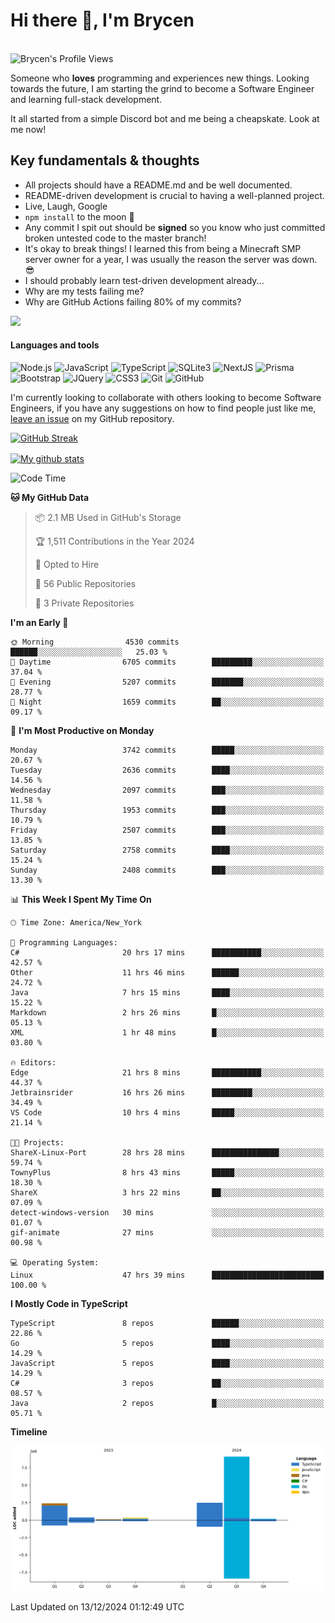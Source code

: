 # Hi there 👋, I'm Brycen

<br>
<img src="https://komarev.com/ghpvc/?username=BrycensRanch" alt="Brycen's Profile Views" />

Someone who **loves** programming and experiences new things. Looking towards the future, I am starting the grind to become a Software Engineer and learning full-stack development.

It all started from a simple Discord bot and me being a cheapskate. Look at me now!

## Key fundamentals & thoughts

- All projects should have a README.md and be well documented.
- README-driven development is crucial to having a well-planned project.
- Live, Laugh, Google
- `npm install` to the moon 🚀
- Any commit I spit out should be **signed** so you know who just committed broken untested code to the master branch!
- It's okay to break things! I learned this from being a Minecraft SMP server owner for a year, I was usually the reason the server was down. 😎
- I should probably learn test-driven development already...
- Why are my tests failing me?
- Why are GitHub Actions failing 80% of my commits? 

<img src="https://res.cloudinary.com/practicaldev/image/fetch/s--OoBLh7-Q--/c_limit%2Cf_auto%2Cfl_progressive%2Cq_auto%2Cw_880/https://cdn-images-1.medium.com/max/1614/1%2A8BlqJ8lNVZzuRjAg1mZ50w.png" height="400"/>

<h4>Languages and tools</h4>
<p>
  <img src="https://img.shields.io/badge/node.js%20-%2343853D.svg?&style=for-the-badge&logo=node.js&logoColor=white" alt="Node.js" />
  <img src="https://img.shields.io/badge/javascript%20-%23323330.svg?&style=for-the-badge&logo=javascript&logoColor=%23F7DF1E" alt="JavaScript" />
  <img src="https://img.shields.io/badge/typescript%20-%23323330.svg?&style=for-the-badge&logo=typescript&logoColor=#3467eb" alt="TypeScript" />
  <img src="https://img.shields.io/badge/sqlite3%20-%23323330.svg?&style=for-the-badge&logo=sqlite&logoColor=#3467eb" alt="SQLite3" />
  <img src="https://img.shields.io/badge/Next.JS%20-%23323330.svg?&style=for-the-badge&logo=next.js&logoColor=#3467eb" alt="NextJS" />
  <img src="https://img.shields.io/badge/Prisma%20-%23323330.svg?&style=for-the-badge&logo=prisma&logoColor=#3467eb" alt="Prisma" />
  <img src="https://img.shields.io/badge/bootstrap%20-%23323330.svg?&style=for-the-badge&logo=bootstrap" alt="Bootstrap" />
  <img src="https://img.shields.io/badge/jquery%20-%23323330.svg?&style=for-the-badge&logo=jquery" alt="JQuery" />
  <img src="https://img.shields.io/badge/css3%20-%23323330.svg?&style=for-the-badge&logo=css3" alt="CSS3" />
  <img src="https://img.shields.io/badge/git%20-%23323330.svg?&style=for-the-badge&logo=git" alt="Git" />
  <img src="https://img.shields.io/badge/github%20-%23323330.svg?&style=for-the-badge&logo=github" alt="GitHub" />
</p>

 I'm currently looking to collaborate with others looking to become Software Engineers, if you have any suggestions on how to find people just like me, [leave an issue](https://github.com/BrycensRanch/BrycensRanch/issues/new) on my GitHub repository.
 
 <p><a href="https://git.io/streak-stats"><img src="https://streak-stats.demolab.com?saas&user=BrycensRanch&amp;theme=dark&amp;hide_border=true&amp;fire=EB5454&amp;ring=0CEB19" alt="GitHub Streak"></a></p>

<a href="https://github.com/anuraghazra/github-readme-stats">
  <img align="center" src="https://github-readme-stats.anuraghazra1.vercel.app/api?username=BrycensRanch&show_icons=true&line_height=27&include_all_commits=true" alt="My github stats" />
</a>

<!--START_SECTION:waka-->
![Code Time](http://img.shields.io/badge/Code%20Time-1%2C318%20hrs%2033%20mins-blue)

**🐱 My GitHub Data** 

> 📦 2.1 MB Used in GitHub's Storage 
 > 
> 🏆 1,511 Contributions in the Year 2024
 > 
> 💼 Opted to Hire
 > 
> 📜 56 Public Repositories 
 > 
> 🔑 3 Private Repositories 
 > 
**I'm an Early 🐤** 

```text
🌞 Morning                4530 commits        ██████░░░░░░░░░░░░░░░░░░░   25.03 % 
🌆 Daytime                6705 commits        █████████░░░░░░░░░░░░░░░░   37.04 % 
🌃 Evening                5207 commits        ███████░░░░░░░░░░░░░░░░░░   28.77 % 
🌙 Night                  1659 commits        ██░░░░░░░░░░░░░░░░░░░░░░░   09.17 % 
```
📅 **I'm Most Productive on Monday** 

```text
Monday                   3742 commits        █████░░░░░░░░░░░░░░░░░░░░   20.67 % 
Tuesday                  2636 commits        ████░░░░░░░░░░░░░░░░░░░░░   14.56 % 
Wednesday                2097 commits        ███░░░░░░░░░░░░░░░░░░░░░░   11.58 % 
Thursday                 1953 commits        ███░░░░░░░░░░░░░░░░░░░░░░   10.79 % 
Friday                   2507 commits        ███░░░░░░░░░░░░░░░░░░░░░░   13.85 % 
Saturday                 2758 commits        ████░░░░░░░░░░░░░░░░░░░░░   15.24 % 
Sunday                   2408 commits        ███░░░░░░░░░░░░░░░░░░░░░░   13.30 % 
```


📊 **This Week I Spent My Time On** 

```text
🕑︎ Time Zone: America/New_York

💬 Programming Languages: 
C#                       20 hrs 17 mins      ███████████░░░░░░░░░░░░░░   42.57 % 
Other                    11 hrs 46 mins      ██████░░░░░░░░░░░░░░░░░░░   24.72 % 
Java                     7 hrs 15 mins       ████░░░░░░░░░░░░░░░░░░░░░   15.22 % 
Markdown                 2 hrs 26 mins       █░░░░░░░░░░░░░░░░░░░░░░░░   05.13 % 
XML                      1 hr 48 mins        █░░░░░░░░░░░░░░░░░░░░░░░░   03.80 % 

🔥 Editors: 
Edge                     21 hrs 8 mins       ███████████░░░░░░░░░░░░░░   44.37 % 
Jetbrainsrider           16 hrs 26 mins      █████████░░░░░░░░░░░░░░░░   34.49 % 
VS Code                  10 hrs 4 mins       █████░░░░░░░░░░░░░░░░░░░░   21.14 % 

🐱‍💻 Projects: 
ShareX-Linux-Port        28 hrs 28 mins      ███████████████░░░░░░░░░░   59.74 % 
TownyPlus                8 hrs 43 mins       █████░░░░░░░░░░░░░░░░░░░░   18.30 % 
ShareX                   3 hrs 22 mins       ██░░░░░░░░░░░░░░░░░░░░░░░   07.09 % 
detect-windows-version   30 mins             ░░░░░░░░░░░░░░░░░░░░░░░░░   01.07 % 
gif-animate              27 mins             ░░░░░░░░░░░░░░░░░░░░░░░░░   00.98 % 

💻 Operating System: 
Linux                    47 hrs 39 mins      █████████████████████████   100.00 % 
```

**I Mostly Code in TypeScript** 

```text
TypeScript               8 repos             ██████░░░░░░░░░░░░░░░░░░░   22.86 % 
Go                       5 repos             ████░░░░░░░░░░░░░░░░░░░░░   14.29 % 
JavaScript               5 repos             ████░░░░░░░░░░░░░░░░░░░░░   14.29 % 
C#                       3 repos             ██░░░░░░░░░░░░░░░░░░░░░░░   08.57 % 
Java                     2 repos             █░░░░░░░░░░░░░░░░░░░░░░░░   05.71 % 
```



**Timeline**

![Lines of Code chart](https://raw.githubusercontent.com/BrycensRanch/BrycensRanch/main/assets/bar_graph.png)


 Last Updated on 13/12/2024 01:12:49 UTC
<!--END_SECTION:waka-->

<!--
**BrycensRanch/BrycensRanch** is a ✨ _special_ ✨ repository because its `README.md` (this file) appears on your GitHub profile.

Here are some ideas to get you started:

- 🔭 I’m currently working on ...
- 🌱 I’m currently learning ...
- 👯 I’m looking to collaborate on ...
- 🤔 I’m looking for help with ...
- 💬 Ask me about ...
- 📫 How to reach me: ...
- 😄 Pronouns: ...
- ⚡ Fun fact: ...
-->
